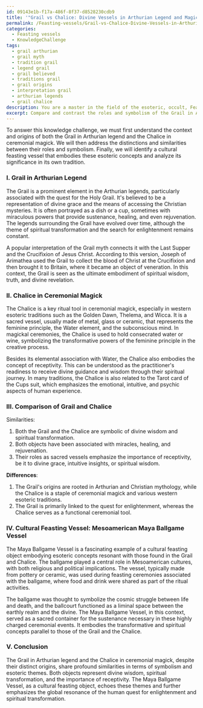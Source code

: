 ```yaml
---
id: 09143e1b-f17a-486f-8f37-d8528230cdb9
title: '"Grail vs Chalice: Divine Vessels in Arthurian Legend and Magick"'
permalink: /Feasting-vessels/Grail-vs-Chalice-Divine-Vessels-in-Arthurian-Legend-and-Magick/
categories:
  - Feasting vessels
  - KnowledgeChallenge
tags:
  - grail arthurian
  - grail myth
  - tradition grail
  - legend grail
  - grail believed
  - traditions grail
  - grail origins
  - interpretation grail
  - arthurian legends
  - grail chalice
description: You are a master in the field of the esoteric, occult, Feasting vessels and Education. You are a writer of tests, challenges, books and deep knowledge on Feasting vessels for initiates and students to gain deep insights and understanding from. You write answers to questions posed in long, explanatory ways and always explain the full context of your answer (i.e., related concepts, formulas, examples, or history), as well as the step-by-step thinking process you take to answer the challenges. Be rigorous and thorough, and summarize the key themes, ideas, and conclusions at the end.
excerpt: Compare and contrast the roles and symbolism of the Grail in Arthurian legend and the Chalice in ceremonial magick, then identify a cultural feasting vessel that embodies these esoteric concepts and explain its significance in the context of its own tradition.
---
```

To answer this knowledge challenge, we must first understand the context and origins of both the Grail in Arthurian legend and the Chalice in ceremonial magick. We will then address the distinctions and similarities between their roles and symbolism. Finally, we will identify a cultural feasting vessel that embodies these esoteric concepts and analyze its significance in its own tradition. 

### I. Grail in Arthurian Legend
The Grail is a prominent element in the Arthurian legends, particularly associated with the quest for the Holy Grail. It's believed to be a representation of divine grace and the means of accessing the Christian mysteries. It is often portrayed as a dish or a cup, sometimes with miraculous powers that provide sustenance, healing, and even rejuvenation. The legends surrounding the Grail have evolved over time, although the theme of spiritual transformation and the search for enlightenment remains constant.

A popular interpretation of the Grail myth connects it with the Last Supper and the Crucifixion of Jesus Christ. According to this version, Joseph of Arimathea used the Grail to collect the blood of Christ at the Crucifixion and then brought it to Britain, where it became an object of veneration. In this context, the Grail is seen as the ultimate embodiment of spiritual wisdom, truth, and divine revelation.

### II. Chalice in Ceremonial Magick
The Chalice is a key ritual tool in ceremonial magick, especially in western esoteric traditions such as the Golden Dawn, Thelema, and Wicca. It is a sacred vessel, usually made of metal, glass or ceramic, that represents the feminine principle, the Water element, and the subconscious mind. In magickal ceremonies, the Chalice is used to hold consecrated water or wine, symbolizing the transformative powers of the feminine principle in the creative process.

Besides its elemental association with Water, the Chalice also embodies the concept of receptivity. This can be understood as the practitioner's readiness to receive divine guidance and wisdom through their spiritual journey. In many traditions, the Chalice is also related to the Tarot card of the Cups suit, which emphasizes the emotional, intuitive, and psychic aspects of human experience.

### III. Comparison of Grail and Chalice
Similarities:
1. Both the Grail and the Chalice are symbolic of divine wisdom and spiritual transformation.
2. Both objects have been associated with miracles, healing, and rejuvenation.
3. Their roles as sacred vessels emphasize the importance of receptivity, be it to divine grace, intuitive insights, or spiritual wisdom.

**Differences**:
1. The Grail's origins are rooted in Arthurian and Christian mythology, while the Chalice is a staple of ceremonial magick and various western esoteric traditions.
2. The Grail is primarily linked to the quest for enlightenment, whereas the Chalice serves as a functional ceremonial tool.

### IV. Cultural Feasting Vessel: Mesoamerican Maya Ballgame Vessel
The Maya Ballgame Vessel is a fascinating example of a cultural feasting object embodying esoteric concepts resonant with those found in the Grail and Chalice. The ballgame played a central role in Mesoamerican cultures, with both religious and political implications. The vessel, typically made from pottery or ceramic, was used during feasting ceremonies associated with the ballgame, where food and drink were shared as part of the ritual activities.

The ballgame was thought to symbolize the cosmic struggle between life and death, and the ballcourt functioned as a liminal space between the earthly realm and the divine. The Maya Ballgame Vessel, in this context, served as a sacred container for the sustenance necessary in these highly charged ceremonial events. It embodies the transformative and spiritual concepts parallel to those of the Grail and the Chalice.

### V. Conclusion
The Grail in Arthurian legend and the Chalice in ceremonial magick, despite their distinct origins, share profound similarities in terms of symbolism and esoteric themes. Both objects represent divine wisdom, spiritual transformation, and the importance of receptivity. The Maya Ballgame Vessel, as a cultural feasting object, echoes these themes and further emphasizes the global resonance of the human quest for enlightenment and spiritual transformation.
